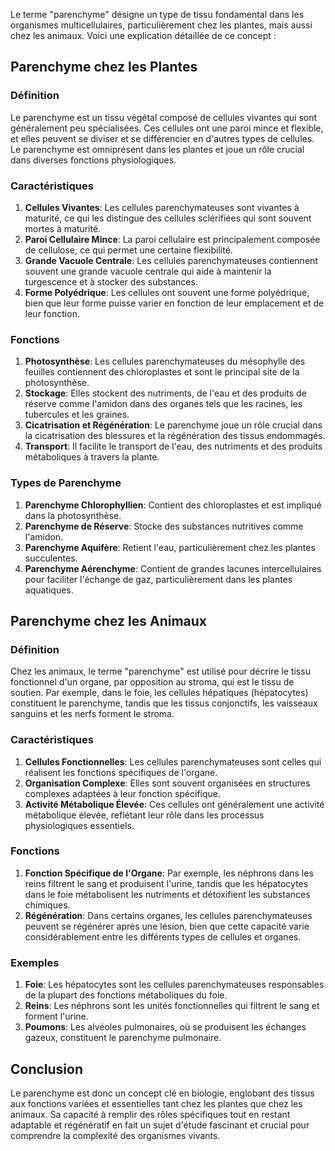 Le terme "parenchyme" désigne un type de tissu fondamental dans les organismes multicellulaires, particulièrement chez les plantes, mais aussi chez les animaux. Voici une explication détaillée de ce concept :

## Parenchyme chez les Plantes

### Définition
Le parenchyme est un tissu végétal composé de cellules vivantes qui sont généralement peu spécialisées. Ces cellules ont une paroi mince et flexible, et elles peuvent se diviser et se différencier en d'autres types de cellules. Le parenchyme est omniprésent dans les plantes et joue un rôle crucial dans diverses fonctions physiologiques.

### Caractéristiques
1. **Cellules Vivantes**: Les cellules parenchymateuses sont vivantes à maturité, ce qui les distingue des cellules sclérifiées qui sont souvent mortes à maturité.
2. **Paroi Cellulaire Mince**: La paroi cellulaire est principalement composée de cellulose, ce qui permet une certaine flexibilité.
3. **Grande Vacuole Centrale**: Les cellules parenchymateuses contiennent souvent une grande vacuole centrale qui aide à maintenir la turgescence et à stocker des substances.
4. **Forme Polyédrique**: Les cellules ont souvent une forme polyédrique, bien que leur forme puisse varier en fonction de leur emplacement et de leur fonction.

### Fonctions
1. **Photosynthèse**: Les cellules parenchymateuses du mésophylle des feuilles contiennent des chloroplastes et sont le principal site de la photosynthèse.
2. **Stockage**: Elles stockent des nutriments, de l'eau et des produits de réserve comme l'amidon dans des organes tels que les racines, les tubercules et les graines.
3. **Cicatrisation et Régénération**: Le parenchyme joue un rôle crucial dans la cicatrisation des blessures et la régénération des tissus endommagés.
4. **Transport**: Il facilite le transport de l'eau, des nutriments et des produits métaboliques à travers la plante.

### Types de Parenchyme
1. **Parenchyme Chlorophyllien**: Contient des chloroplastes et est impliqué dans la photosynthèse.
2. **Parenchyme de Réserve**: Stocke des substances nutritives comme l'amidon.
3. **Parenchyme Aquifère**: Retient l'eau, particulièrement chez les plantes succulentes.
4. **Parenchyme Aérenchyme**: Contient de grandes lacunes intercellulaires pour faciliter l'échange de gaz, particulièrement dans les plantes aquatiques.

## Parenchyme chez les Animaux

### Définition
Chez les animaux, le terme "parenchyme" est utilisé pour décrire le tissu fonctionnel d'un organe, par opposition au stroma, qui est le tissu de soutien. Par exemple, dans le foie, les cellules hépatiques (hépatocytes) constituent le parenchyme, tandis que les tissus conjonctifs, les vaisseaux sanguins et les nerfs forment le stroma.

### Caractéristiques
1. **Cellules Fonctionnelles**: Les cellules parenchymateuses sont celles qui réalisent les fonctions spécifiques de l'organe.
2. **Organisation Complexe**: Elles sont souvent organisées en structures complexes adaptées à leur fonction spécifique.
3. **Activité Métabolique Élevée**: Ces cellules ont généralement une activité métabolique élevée, reflétant leur rôle dans les processus physiologiques essentiels.

### Fonctions
1. **Fonction Spécifique de l'Organe**: Par exemple, les néphrons dans les reins filtrent le sang et produisent l'urine, tandis que les hépatocytes dans le foie métabolisent les nutriments et détoxifient les substances chimiques.
2. **Régénération**: Dans certains organes, les cellules parenchymateuses peuvent se régénérer après une lésion, bien que cette capacité varie considérablement entre les différents types de cellules et organes.

### Exemples
1. **Foie**: Les hépatocytes sont les cellules parenchymateuses responsables de la plupart des fonctions métaboliques du foie.
2. **Reins**: Les néphrons sont les unités fonctionnelles qui filtrent le sang et forment l'urine.
3. **Poumons**: Les alvéoles pulmonaires, où se produisent les échanges gazeux, constituent le parenchyme pulmonaire.

## Conclusion
Le parenchyme est donc un concept clé en biologie, englobant des tissus aux fonctions variées et essentielles tant chez les plantes que chez les animaux. Sa capacité à remplir des rôles spécifiques tout en restant adaptable et régénératif en fait un sujet d'étude fascinant et crucial pour comprendre la complexité des organismes vivants.